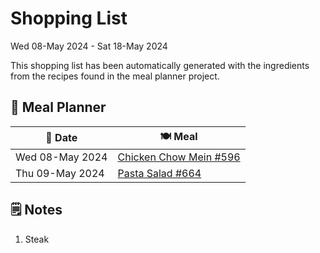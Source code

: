 # Shopping List

Wed 08-May 2024 - Sat 18-May 2024

This shopping list has been automatically generated with the ingredients from the recipes found in the meal planner project.

## 📅 Meal Planner

|📅 Date| 🍽️ Meal|
|----|----|
|Wed 08-May 2024|[Chicken Chow Mein #596](https://github.com/jcallaghan/The-Cookbook/issues/596)|
|Thu 09-May 2024|[Pasta Salad #664](https://github.com/jcallaghan/The-Cookbook/issues/664)|

## 🗒️ Notes

1. Steak
